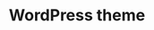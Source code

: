 ---
title: 'WordPress theme'
slug: '/wordpress-theme'
description: 'Get a professionally crafted custom WordPress theme. No off-the-shelf solutions here.'
order: 1
image: 'wordpress'
img: 'services'
---